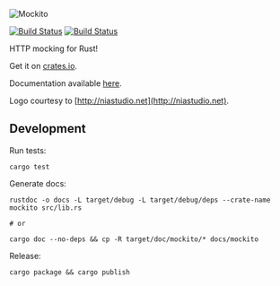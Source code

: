![Mockito](http://lipanski.github.io/mockito/logo-black.png)

[![Build Status](https://img.shields.io/crates/v/mockito.svg)](https://crates.io/crates/mockito) [![Build Status](https://travis-ci.org/lipanski/mockito.svg?branch=master)](https://travis-ci.org/lipanski/mockito)

HTTP mocking for Rust!

Get it on [crates.io](https://crates.io/crates/mockito/).

Documentation available [here](http://lipanski.github.io/mockito/).

Logo courtesy to [http://niastudio.net](http://niastudio.net).

## Development

Run tests:

```
cargo test
```

Generate docs:

```
rustdoc -o docs -L target/debug -L target/debug/deps --crate-name mockito src/lib.rs

# or

cargo doc --no-deps && cp -R target/doc/mockito/* docs/mockito
```

Release:

```
cargo package && cargo publish
```
